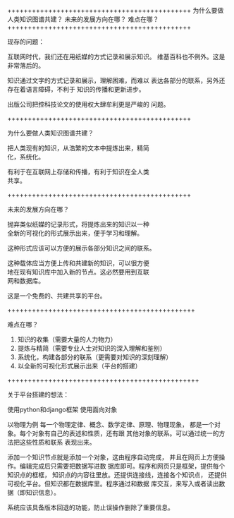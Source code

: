 +++++++++++++++++++++++++++++++++++++++++++++
为什么要做人类知识图谱共建？
未来的发展方向在哪？
难点在哪？
+++++++++++++++++++++++++++++++++++++++++++++

现存的问题：

互联网时代，我们还在用纸媒的方式记录和展示知识。
维基百科也不例外。这是非常落后的。

知识通过文字的方式记录和展示，理解困难，而难以
表达各部分的联系，另外还存在着语言障碍，不利于
知识的传播和更新进步。

出版公司把控科技论文的使用权大肆牟利更是严峻的
问题。

+++++++++++++++++++++++++++++++++++++++++++++     



为什么要做人类知识图谱共建？  

把人类现有的知识，从浩繁的文本中提炼出来，精简  
化，系统化。

有利于在互联网上存储和传播，有利于知识在全人类  
共享。


+++++++++++++++++++++++++++++++++++++++++++++     

未来的发展方向在哪？  

抛弃类似纸媒的记录形式，将提炼出来的知识以一种  
全新的可视化的形式展示出来，便于学习和理解。

这种形式应该可以方便的展示各部分知识之间的联系。  

这种载体应当方便上传和共建新的知识，可以很方便  
地在现有知识库中加入新的节点。这必然要用到互联  
网和数据库。

这是一个免费的、共建共享的平台。  

++++++++++++++++++++++++++++++++++++++++++++++  

难点在哪？  
1. 知识的收集（需要大量的人力物力）  
2. 提炼与精简（需要专业人士对知识的深入理解和鉴别）  
3. 系统化，构建各部分的联系（更需要对知识的深刻理解）  
4. 以全新的可视化形式展示出来（平台的搭建）  

+++++++++++++++++++++++++++++++++++++++++++++++

关于平台搭建的想法：

使用python和django框架
使用面向对象

以物理为例
每一个物理定律、概念、数学定律、原理、物理现象，
都是一个对象。每个对象有自己的表述和性质，还有跟
其他对象的联系。可以通过统一的方法把这些性质和联系
表现出来。

添加一个知识节点就是添加一个对象，这由程序自动完成，
并且在网页上方便操作。编辑完成后只需要把数据写进数
据库即可。程序和网页只是框架，提供每个知识点的框框，
知识点的内容往里放。还提供连接线，连接各个知识点，
还提供可视化平台。但知识都在数据库里。程序通过和数据
库交互，来写入或者读出数据（即知识信息）。

系统应该具备版本回退的功能，防止误操作删除了重要信息。
